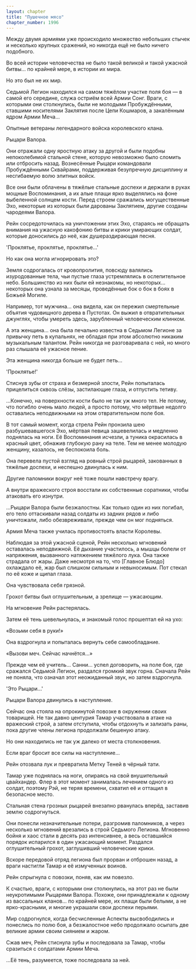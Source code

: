 ```yaml
---
layout: chapter
title: "Пушечное мясо"
chapter_number: 1996
---
```




Между двумя армиями уже происходило множество небольших стычек и несколько крупных сражений, но никогда ещё не было ничего подобного.

Во всей истории человечества не было такой великой и такой ужасной битвы... по крайней мере, в истории их мира.

Но это был не их мир.

Седьмой Легион находился на самом тяжёлом участке поля боя — в самой его середине, служа остриём всей Армии Сонг. Враги, с которыми они столкнулись, были не молодыми Пробуждёнными, ставшими носителями Заклятия после Цепи Кошмаров, а закалённым ядром Армии Меча...

Опытные ветераны легендарного войска королевского клана.

Рыцари Валора.

Они отражали одну яростную атаку за другой и были подобны непоколебимой стальной стене, которую невозможно было сломить или отбросить назад. Вознесённые Рыцари командовали Пробуждёнными Сквайрами, поддерживая безупречную дисциплину и несгибаемую волю элитных войск.

Все они были облачены в тяжёлые стальные доспехи и держали в руках мощные Воспоминания, а их алые плащи ярко выделялись на фоне выбеленной солнцем кости. Перед строем сражались могущественные Эхо, некоторые из которых были дарованы Заклятием, другие созданы чародеями Валора.

Рейн сосредоточилась на уничтожении этих Эхо, стараясь не обращать внимания на ужасную какофонию битвы и крики умирающих солдат, которые доносились до неё, как душераздирающая песня.

'Проклятье, проклятье, проклятье...'

Но как она могла игнорировать это?

Земля содрогалась от кровопролития, повсюду валялись изуродованные тела, чьи пустые глаза устремлялись в ослепительное небо. Большинство из них были ей незнакомы, но некоторых... некоторых она узнала за месяцы, проведённые бок о бок в боях в Божьей Могиле.

Например, тот мужчина... она видела, как он пережил смертельные объятия чудовищного дерева в Пустотах. Он выжил в отвратительных джунглях, чтобы умереть здесь, зарубленный человеческим клинком.

А эта женщина... она была печально известна в Седьмом Легионе за привычку петь в купальнях, не обладая при этом абсолютно никаким музыкальным талантом. Рейн никогда не разговаривала с ней, но много раз слышала её ужасное пение.

Эта женщина никогда больше не будет петь...

'Проклятье!'

Стиснув зубы от страха и безмерной злости, Рейн попыталась прицелиться сквозь слёзы, застилающие глаза, и отпустить тетиву.

...Конечно, на поверхности кости было не так уж много тел. Не потому, что погибло очень мало людей, а просто потому, что мёртвые недолго оставались неподвижными на этом отвратительном поле боя.

В тот самый момент, когда стрела Рейн пронзила шею разбушевавшегося Эхо, мёртвая певица зашевелилась и медленно поднялась на ноги. Её Воспоминания исчезли, а туника окрасилась в красный цвет, обнажив глубокую рану на теле. Тем не менее молодую женщину, казалось, не беспокоила боль.

Она перевела пустой взгляд на ровный строй рыцарей, закованных в тяжёлые доспехи, и неспешно двинулась к ним.

Другие паломники вокруг неё тоже пошли навстречу врагу.

А внутри вражеского строя восстали их собственные соратники, чтобы атаковать его изнутри.

...Рыцари Валора были безжалостны. Как только один из них погибал, его тело оттаскивали назад солдаты из задних рядов и либо уничтожали, либо обезвреживали, прежде чем он мог подняться.

Армия Меча также училась противостоять власти Королевы.

Наблюдая за этой ужасной сценой, Рейн несколько мгновений оставалась неподвижной. Её дыхание участилось, а мышцы болели от напряжения, вызванного натяжением тяжёлого лука. Она также страдала от жары. Даже несмотря на то, что [Главное Блюдо] охлаждало её, жар был слишком сильным и невыносимым. Пот стекал по её коже и щипал глаза.

Она чувствовала себя грязной.

Грохот битвы был оглушительным, а зрелище — ужасающим.

На мгновение Рейн растерялась.

Затем её тень шевельнулась, и знакомый голос прошептал ей на ухо:

«Возьми себя в руки!»

Она вздрогнула и попыталась вернуть себе самообладание.

«Вызови меч. Сейчас начнётся...»

Прежде чем её учитель... Санни... успел договорить, на поле боя, где сражался Седьмой Легион, раздался громкий звук горна. Сначала Рейн не поняла, что означал этот неожиданный звук, но затем вздрогнула.

'Это Рыцари...'

Рыцари Валора двинулись в наступление.

Сейчас она стояла на опрокинутой повозке в окружении своих товарищей. Не так давно центурия Тамар участвовала в атаке на вражеский строй, а затем отступила, чтобы отдохнуть и зализать раны, пока другие члены легиона продолжали бешеную атаку.

Но они находились не так уж далеко от места столкновения.

Если враг бросит все силы на наступление...

Рейн отозвала лук и превратила Метку Теней в чёрный тати.

Тамар уже поднялась на ноги, опираясь на свой внушительный цвайхандер. Флер в этот момент занималась лечением одного из солдат, поэтому Рэй, не теряя времени, схватил её и оттащил в безопасное место.

Стальная стена грозных рыцарей внезапно рванулась вперёд, заставив землю содрогнуться.

Они понесли незначительные потери, разгромив паломников, а через несколько мгновений врезались в строй Седьмого Легиона. Мгновенно бойня и хаос стали в десять раз интенсивнее, а весь оставшийся порядок испарился в один ужасающий момент. Раздался оглушительный грохот, заглушивший человеческие крики.

Вскоре передовой отряд легиона был прорван и отброшен назад, а враги настигли Тамар и её измученных воинов.

Рейн спрыгнула с повозки, поняв, как им повезло.

К счастью, враги, с которыми они столкнулись, на этот раз не были неукротимыми Рыцарями Валора. Похоже, они принадлежали к одному из вассальных кланов... по крайней мере, их плащи были белыми, а не ярко-красными, и многие украшали свои доспехи перьями.

Мир содрогнулся, когда бесчисленные Аспекты высвободились и понеслись по полю боя, а безжалостное небо продолжало осыпать две великие армии своим сиянием и жаром.

Сжав меч, Рейн стиснула зубы и последовала за Тамар, чтобы сразиться с солдатами Армии Меча.

...Её тень, разумеется, тоже последовала за ней.

